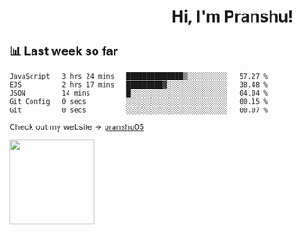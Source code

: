 <div align="right" >
   
   <H1>Hi, I'm Pranshu!</H1>

</div>

## 📊 Last week so far
<!--START_SECTION:waka-->

```txt
JavaScript   3 hrs 24 mins   ██████████████▒░░░░░░░░░░   57.27 %
EJS          2 hrs 17 mins   █████████▓░░░░░░░░░░░░░░░   38.48 %
JSON         14 mins         █░░░░░░░░░░░░░░░░░░░░░░░░   04.04 %
Git Config   0 secs          ░░░░░░░░░░░░░░░░░░░░░░░░░   00.15 %
Git          0 secs          ░░░░░░░░░░░░░░░░░░░░░░░░░   00.07 %
```

<!--END_SECTION:waka-->

Check out my website -> [pranshu05](https://pranshu05.vercel.app)

<img align="left" width="150" src="https://user-images.githubusercontent.com/70943732/209951571-93b7afe5-f523-4683-b725-5d94b287e94e.png">

